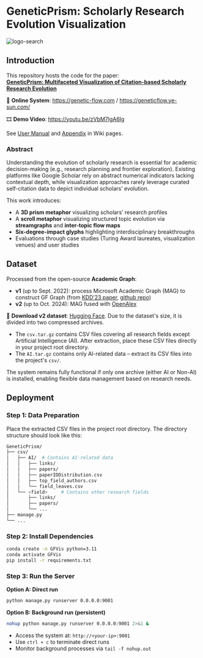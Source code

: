 # GeneticPrism: Scholarly Research Evolution Visualization

![logo-search](https://github.com/user-attachments/assets/1793b109-d9bb-44c9-b72d-58958219b3ef)

## Introduction  
This repository hosts the code for the paper:  
**[GeneticPrism: Multifaceted Visualization of Citation-based Scholarly Research Evolution](https://arxiv.org/abs/2408.08912)**  

🔗 **Online System**: https://genetic-flow.com / https://geneticflow.ye-sun.com/

🎞️ **Demo Video**: https://youtu.be/zVbM7lgA6Ig

See [User Manual](https://github.com/visdata/GeneticPrism/wiki/User-Manual) and [Appendix](https://github.com/visdata/GeneticPrism/wiki/Appendix) in Wiki pages.

### Abstract  
Understanding the evolution of scholarly research is essential for academic decision-making (e.g., research planning and frontier exploration). Existing platforms like Google Scholar rely on abstract numerical indicators lacking contextual depth, while visualization approaches rarely leverage curated self-citation data to depict individual scholars’ evolution.  

This work introduces:  
- A **3D prism metaphor** visualizing scholars’ research profiles  
- A **scroll metaphor** visualizing structured topic evolution via **streamgraphs** and **inter-topic flow maps**  
- **Six-degree-impact glyphs** highlighting interdisciplinary breakthroughs  
- Evaluations through case studies (Turing Award laureates, visualization venues) and user studies  

## Dataset  
Processed from the open-source **Academic Graph**:  
- **v1** (up to Sept. 2022): process Microsoft Academic Graph (MAG) to construct GF Graph  (from [KDD’23 paper](https://dl.acm.org/doi/abs/10.1145/3580305.3599845), [github repo](https://github.com/sunieee/MAGProcessing))
- **v2** (up to Oct. 2024): MAG fused with [OpenAlex](https://openalex.org)

🔗 **Download v2 dataset**: [Hugging Face](https://huggingface.co/datasets/yesun/GeneticPrism)​. Due to the dataset's size, it is divided into two compressed archives.
- The ​`csv.tar.gz`​ contains CSV files covering all research fields ​except Artificial Intelligence (AI)​. After extraction, place these CSV files directly in your ​project root directory. 
- The ​`AI.tar.gz`​ contains ​only AI-related data​ – extract its CSV files into the project's ​`csv/`.

The system remains fully functional if only one archive (either AI or Non-AI) is installed, enabling flexible data management based on research needs.

## Deployment  

### Step 1: Data Preparation  
Place the extracted CSV files in the project root directory. The directory structure should look like this:  
```sh
GeneticPrism/
├── csv/
│   ├── AI/  # Contains AI-related data
│   │   ├── links/
│   │   ├── papers/
│   │   ├── paperIDDistribution.csv
│   │   ├── top_field_authors.csv
│   │   └── field_leaves.csv
│   └── <field>     # Contains other research fields
│       ├── links/
│       ├── papers/
│       └── ...
├── manage.py
└── ...
```

### Step 2: Install Dependencies  
```bash
conda create -n GFVis python=3.11
conda activate GFVis
pip install -r requirements.txt
```

### Step 3: Run the Server  
**Option A: Direct run**  
```bash
python manage.py runserver 0.0.0.0:9001
```

**Option B: Background run (persistent)**  
```bash
nohup python manage.py runserver 0.0.0.0:9001 2>&1 &
```

- Access the system at: `http://<your-ip>:9001`  
- Use `ctrl + c` to terminate direct runs  
- Monitor background processes via `tail -f nohup.out`
